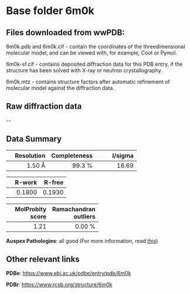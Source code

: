 # Base folder 6m0k

## Files downloaded from wwPDB:

6m0k.pdb and 6m0k.cif - contain the coordinates of the threedimensional molecular model, and can be viewed with, for example, Coot or Pymol.

6m0k-sf.cif - contains deposited diffraction data for this PDB entry, if the structure has been solved with X-ray or neutron crystallography.

6m0k.mtz - contains structure factors after automatic refinement of molecular model against the diffraction data.

## Raw diffraction data

--<br> 

## Data Summary
|   | Resolution | Completeness| I/sigma |
|---|-------------:|----------------:|--------------:|
|   |1.50 Å|99.3  %|<img width=50/>18.69|

|   | **R-work**| **R-free**   
|---|-------------:|----------------:|           
||  0.1800|  0.1930|

|   |**MolProbity<br>score**| **Ramachandran<br>outliers** 
|---|-------------:|----------------:|
||  1.21|  0.00 %|

**Auspex Pathologies**: all good (For more information, read [this](https://github.com/thorn-lab/coronavirus_structural_task_force/blob/master/pdb/3c_like_proteinase/SARS-CoV-2/6m0k/validation/auspex/6m0k_auspex_comments.txt))

 



## Other relevant links 
**PDBe**:  https://www.ebi.ac.uk/pdbe/entry/pdb/6m0k
 
**PDBr**: https://www.rcsb.org/structure/6m0k 

